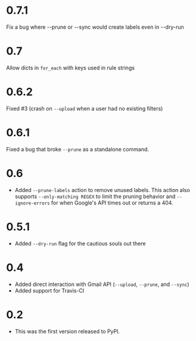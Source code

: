 # 0.7.1

Fix a bug where --prune or --sync would create labels even in --dry-run

# 0.7

Allow dicts in `for_each` with keys used in rule strings

# 0.6.2

Fixed #3 (crash on `--upload` when a user had no existing filters)

# 0.6.1

Fixed a bug that broke `--prune` as a standalone command.

# 0.6

* Added `--prune-labels` action to remove unused labels. This action also supports
  `--only-matching REGEX` to limit the pruning behavior and `--ignore-errors` for when
  Google's API times out or returns a 404.

# 0.5.1

* Added `--dry-run` flag for the cautious souls out there

# 0.4

* Added direct interaction with Gmail API (`--upload`, `--prune`, and `--sync`)
* Added support for Travis-CI

# 0.2

* This was the first version released to PyPI.

